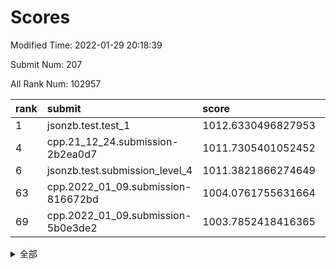 # Scores

Modified Time: 2022-01-29 20:18:39

Submit Num: 207

All Rank Num: 102957

| rank |               submit               |       score        |       sigma        | pk_num |
| :--- | :--------------------------------- | :----------------- | :----------------- | :----- |
| 1    | jsonzb.test.test_1                 | 1012.6330496827953 | 0.7905079628304874 | 1984   |
| 4    | cpp.21_12_24.submission-2b2ea0d7   | 1011.7305401052452 | 0.7857336659657831 | 1983   |
| 6    | jsonzb.test.submission_level_4     | 1011.3821866274649 | 0.7903727305835353 | 1991   |
| 63   | cpp.2022_01_09.submission-816672bd | 1004.0761755631664 | 0.7225575530699261 | 1987   |
| 69   | cpp.2022_01_09.submission-5b0e3de2 | 1003.7852418416365 | 0.7060482479002513 | 1991   |


<details>
<summary>全部</summary>

| rank |                 submit                 |       score        |       sigma        | pk_num |
| :--- | :------------------------------------- | :----------------- | :----------------- | :----- |
| 1    | jsonzb.test.test_1                     | 1012.6330496827953 | 0.7905079628304874 | 1984   |
| 2    | gobigger.level_3.submission_level_3_49 | 1012.1560540906181 | 0.782975585774672  | 1988   |
| 3    | gobigger.level_3.submission_level_3_0  | 1011.7769763307198 | 0.7856745490679321 | 1987   |
| 4    | cpp.21_12_24.submission-2b2ea0d7       | 1011.7305401052452 | 0.7857336659657831 | 1983   |
| 5    | gobigger.level_3.submission_level_3_24 | 1011.7142075905311 | 0.7928439607079532 | 1986   |
| 6    | jsonzb.test.submission_level_4         | 1011.3821866274649 | 0.7903727305835353 | 1991   |
| 7    | gobigger.level_3.submission_level_3_41 | 1011.21552278953   | 0.7614598061290561 | 1987   |
| 8    | gobigger.level_3.submission_level_3_43 | 1011.065954165786  | 0.7644484580837122 | 1990   |
| 9    | gobigger.level_3.submission_level_3_2  | 1011.0246925290905 | 0.7450508687408126 | 1991   |
| 10   | gobigger.level_3.submission_level_3_42 | 1011.0111834890685 | 0.7729692161445295 | 1990   |
| 11   | gobigger.level_3.submission_level_3_8  | 1010.9346434993919 | 0.7840774942239556 | 1984   |
| 12   | gobigger.level_3.submission_level_3_7  | 1010.7845565059936 | 0.784144762061472  | 1987   |
| 13   | gobigger.level_3.submission_level_3_37 | 1010.7396361061624 | 0.7817404395072403 | 1990   |
| 14   | gobigger.level_3.submission_level_3_9  | 1010.66026587063   | 0.7705388275689571 | 1993   |
| 15   | gobigger.level_3.submission_level_3_45 | 1010.5479840281002 | 0.761082604356838  | 1990   |
| 16   | gobigger.level_3.submission_level_3_46 | 1010.5231279078355 | 0.7738261485578747 | 1989   |
| 17   | gobigger.level_3.submission_level_3_10 | 1010.5033357276609 | 0.7550597237800818 | 1991   |
| 18   | gobigger.level_3.submission_level_3_29 | 1010.4764961929046 | 0.7836113317342295 | 1987   |
| 19   | gobigger.level_3.submission_level_3_40 | 1010.4290420482853 | 0.7542353405739686 | 1991   |
| 20   | gobigger.level_3.submission_level_3_35 | 1010.3470553323758 | 0.7596582489462627 | 1993   |
| 21   | gobigger.level_3.submission_level_3_4  | 1010.2873546843465 | 0.7652149537868821 | 1992   |
| 22   | gobigger.level_3.submission_level_3_22 | 1010.2802227417026 | 0.7653568599840807 | 1992   |
| 23   | gobigger.level_3.submission_level_3_18 | 1010.2332938109016 | 0.7523805783267268 | 1992   |
| 24   | gobigger.level_3.submission_level_3_13 | 1010.1793642034404 | 0.7779526342190906 | 1989   |
| 25   | gobigger.level_3.submission_level_3_23 | 1010.0907588310674 | 0.7546202451204412 | 1985   |
| 26   | gobigger.level_3.submission_level_3_12 | 1010.0705285605382 | 0.7506495047997676 | 1989   |
| 27   | gobigger.level_3.submission_level_3_27 | 1010.0589751066882 | 0.7471427334441765 | 1983   |
| 28   | gobigger.level_3.submission_level_3_34 | 1010.0526760560631 | 0.7612485307938577 | 1986   |
| 29   | gobigger.level_3.submission_level_3_26 | 1010.0191324440252 | 0.7776083420202441 | 1987   |
| 30   | gobigger.level_3.submission_level_3_5  | 1009.9709788986697 | 0.774076725384176  | 1992   |
| 31   | gobigger.level_3.submission_level_3_30 | 1009.8775920261621 | 0.7501172088799387 | 1984   |
| 32   | gobigger.level_3.submission_level_3_3  | 1009.8534857325337 | 0.7742204578433073 | 1984   |
| 33   | gobigger.level_3.submission_level_3_6  | 1009.8465607295286 | 0.760114117496155  | 1993   |
| 34   | gobigger.level_3.submission_level_3_48 | 1009.6205614871526 | 0.7365030634861515 | 1991   |
| 35   | gobigger.level_3.submission_level_3_38 | 1009.5973304150128 | 0.7399978365339103 | 1986   |
| 36   | gobigger.level_3.submission_level_3_1  | 1009.5614165334681 | 0.7519106471098908 | 1991   |
| 37   | gobigger.level_3.submission_level_3_44 | 1009.5197169522366 | 0.7323010646861405 | 1993   |
| 38   | gobigger.level_3.submission_level_3_33 | 1009.4927181354929 | 0.7543767196871606 | 1992   |
| 39   | gobigger.level_3.submission_level_3_32 | 1009.4859300860822 | 0.7495768010479515 | 1989   |
| 40   | gobigger.level_3.submission_level_3_39 | 1009.4244461417169 | 0.7669861181162866 | 1992   |
| 41   | gobigger.level_3.submission_level_3_47 | 1009.3975906273513 | 0.7841165600240056 | 1989   |
| 42   | gobigger.level_3.submission_level_3_16 | 1009.3663577584944 | 0.7430940934927247 | 1990   |
| 43   | gobigger.level_3.submission_level_3_20 | 1009.2964640495239 | 0.751822557325075  | 1987   |
| 44   | gobigger.level_3.submission_level_3_21 | 1009.2196809193823 | 0.7521452606675378 | 1993   |
| 45   | gobigger.level_3.submission_level_3_14 | 1009.1898126114728 | 0.7672615268991838 | 1994   |
| 46   | gobigger.level_3.submission_level_3_19 | 1009.1516980143632 | 0.7483146104900855 | 1995   |
| 47   | gobigger.level_3.submission_level_3_31 | 1009.0886915996041 | 0.7582795065242418 | 1990   |
| 48   | gobigger.level_3.submission_level_3_25 | 1008.8983830738305 | 0.7606576734010277 | 1990   |
| 49   | gobigger.level_3.submission_level_3_28 | 1008.8078790222576 | 0.7601579007537689 | 1996   |
| 50   | gobigger.level_3.submission_level_3_11 | 1008.7773765345808 | 0.7393178251698389 | 1990   |
| 51   | gobigger.level_3.submission_level_3_36 | 1008.772089833464  | 0.7347823180958724 | 1991   |
| 52   | gobigger.level_3.submission_level_3_15 | 1008.3224493785442 | 0.7387577231006532 | 1989   |
| 53   | gobigger.level_3.submission_level_3_17 | 1008.217710617161  | 0.7482773784669194 | 1991   |
| 54   | gobigger.level_1.submission_level_1_6  | 1004.8720529234458 | 0.7113605561425179 | 1987   |
| 55   | gobigger.level_1.submission_level_1_15 | 1004.7943943797524 | 0.7106472969414107 | 1989   |
| 56   | gobigger.level_1.submission_level_1_48 | 1004.7854498701485 | 0.7228005126916254 | 1987   |
| 57   | gobigger.level_1.submission_level_1_25 | 1004.6212142985729 | 0.7250194705608801 | 1984   |
| 58   | gobigger.level_1.submission_level_1_20 | 1004.5061447853925 | 0.7258974303271937 | 1989   |
| 59   | gobigger.level_1.submission_level_1_33 | 1004.4857023186942 | 0.7249558722878885 | 1982   |
| 60   | gobigger.level_1.submission_level_1_21 | 1004.4177341323674 | 0.7228227806193683 | 1991   |
| 61   | gobigger.level_1.submission_level_1_46 | 1004.3130260572846 | 0.7274002698099913 | 1988   |
| 62   | gobigger.level_1.submission_level_1_44 | 1004.2482653682347 | 0.7312623101991595 | 1992   |
| 63   | cpp.2022_01_09.submission-816672bd     | 1004.0761755631664 | 0.7225575530699261 | 1987   |
| 64   | gobigger.level_1.submission_level_1_5  | 1003.9076793632586 | 0.7181018469160315 | 1988   |
| 65   | gobigger.level_1.submission_level_1_2  | 1003.8669820901124 | 0.7219579845427749 | 1990   |
| 66   | gobigger.level_1.submission_level_1_35 | 1003.8356147382719 | 0.7134658371569226 | 1990   |
| 67   | gobigger.level_1.submission_level_1_40 | 1003.8101597240984 | 0.7031372230354259 | 1992   |
| 68   | gobigger.level_1.submission_level_1_11 | 1003.7972436894606 | 0.6982008562992564 | 1992   |
| 69   | cpp.2022_01_09.submission-5b0e3de2     | 1003.7852418416365 | 0.7060482479002513 | 1991   |
| 70   | gobigger.level_1.submission_level_1_29 | 1003.7661386530906 | 0.7110925717109586 | 1992   |
| 71   | gobigger.level_1.submission_level_1_1  | 1003.6956921251414 | 0.7116996114892479 | 1989   |
| 72   | gobigger.level_1.submission_level_1_19 | 1003.667577348334  | 0.7222350862449768 | 1989   |
| 73   | gobigger.level_1.submission_level_1_43 | 1003.6483792638588 | 0.7168391942417536 | 1989   |
| 74   | gobigger.level_1.submission_level_1_27 | 1003.6429046265262 | 0.731015870932334  | 1992   |
| 75   | gobigger.level_1.submission_level_1_12 | 1003.5102514166683 | 0.7228078083630056 | 1987   |
| 76   | gobigger.level_1.submission_level_1_14 | 1003.4922922649424 | 0.7181674255625405 | 1991   |
| 77   | gobigger.level_1.submission_level_1_0  | 1003.4689317850225 | 0.7076200958647952 | 1985   |
| 78   | gobigger.level_1.submission_level_1_49 | 1003.3473482668487 | 0.7200733789997167 | 1989   |
| 79   | gobigger.level_1.submission_level_1_36 | 1003.2784579080693 | 0.7137064678912629 | 1988   |
| 80   | gobigger.level_1.submission_level_1_9  | 1003.2767474968025 | 0.7290287117162788 | 1993   |
| 81   | gobigger.level_1.submission_level_1_4  | 1003.2547482523715 | 0.7118260621031203 | 1992   |
| 82   | gobigger.level_1.submission_level_1_38 | 1003.2391444012425 | 0.7170389160376106 | 1990   |
| 83   | gobigger.level_1.submission_level_1_18 | 1003.2357440715239 | 0.7392000629042886 | 1987   |
| 84   | gobigger.level_1.submission_level_1_37 | 1003.2350302328027 | 0.7234981861310369 | 1993   |
| 85   | gobigger.level_1.submission_level_1_28 | 1003.1987848102658 | 0.725128452520787  | 1992   |
| 86   | gobigger.level_1.submission_level_1_42 | 1003.1893055241994 | 0.7162425403971284 | 1992   |
| 87   | gobigger.level_1.submission_level_1_23 | 1002.9062982367493 | 0.708264917752088  | 1983   |
| 88   | gobigger.level_1.submission_level_1_47 | 1002.9015836778137 | 0.7064649978277041 | 1989   |
| 89   | gobigger.level_1.submission_level_1_45 | 1002.8730071119712 | 0.7168158460856106 | 1985   |
| 90   | gobigger.level_1.submission_level_1_26 | 1002.8696676366715 | 0.7226786382868493 | 1986   |
| 91   | gobigger.level_1.submission_level_1_24 | 1002.813591567084  | 0.7065079364757274 | 1993   |
| 92   | gobigger.level_1.submission_level_1_34 | 1002.7814083285157 | 0.716936554420052  | 1985   |
| 93   | gobigger.level_1.submission_level_1_22 | 1002.6575189579264 | 0.7129925290864738 | 1991   |
| 94   | gobigger.level_1.submission_level_1_41 | 1002.6548804203728 | 0.7073962264511865 | 1989   |
| 95   | gobigger.level_1.submission_level_1_17 | 1002.5189613615967 | 0.7160860572478042 | 1988   |
| 96   | gobigger.level_1.submission_level_1_16 | 1002.3801519802348 | 0.7073072543514106 | 1996   |
| 97   | gobigger.level_1.submission_level_1_13 | 1002.372798116957  | 0.7033594043669079 | 1990   |
| 98   | gobigger.level_1.submission_level_1_30 | 1002.3641818202763 | 0.7187058905665448 | 1990   |
| 99   | gobigger.level_1.submission_level_1_39 | 1002.3552834725025 | 0.7158584716610658 | 1994   |
| 100  | gobigger.level_1.submission_level_1_7  | 1002.3189394416942 | 0.7117132573023803 | 1989   |
| 101  | gobigger.level_1.submission_level_1_32 | 1002.2959471967541 | 0.7090062296388421 | 1986   |
| 102  | gobigger.level_1.submission_level_1_10 | 1001.8566959592831 | 0.7186312794037755 | 1986   |
| 103  | gobigger.level_1.submission_level_1_8  | 1001.8506345851245 | 0.7092852146188153 | 1993   |
| 104  | gobigger.level_1.submission_level_1_3  | 1001.6372691217571 | 0.6998912885533166 | 1992   |
| 105  | gobigger.level_1.submission_level_1_31 | 1000.6353394085879 | 0.7233669553600186 | 1990   |
| 106  | gobigger.random.submission_random_29   | 997.4905830353845  | 0.7050659168049863 | 1992   |
| 107  | gobigger.random.submission_random_49   | 997.3232267530583  | 0.7066517520649898 | 1994   |
| 108  | gobigger.random.submission_random_34   | 997.1965768140269  | 0.7141023658902467 | 1986   |
| 109  | gobigger.random.submission_random_19   | 996.9850546671514  | 0.7118361054684456 | 1991   |
| 110  | gobigger.random.submission_random_35   | 996.9248997160703  | 0.7069162313254267 | 1992   |
| 111  | gobigger.random.submission_random_38   | 996.9153760055644  | 0.7128758236531457 | 1989   |
| 112  | gobigger.random.submission_random_15   | 996.757009428332   | 0.7055249178532301 | 1994   |
| 113  | gobigger.random.submission_random_31   | 996.6415771540684  | 0.711962849480817  | 1995   |
| 114  | gobigger.random.submission_random_16   | 996.5463937126246  | 0.7121924833537436 | 1990   |
| 115  | gobigger.random.submission_random_44   | 996.411436934004   | 0.7108123178432403 | 1992   |
| 116  | gobigger.random.submission_random_18   | 996.4064583025255  | 0.7177304416669045 | 1983   |
| 117  | gobigger.random.submission_random_10   | 996.39439834657    | 0.7182169108870193 | 1992   |
| 118  | gobigger.random.submission_random_33   | 996.3883932266901  | 0.7082392888028289 | 1994   |
| 119  | gobigger.random.submission_random_30   | 996.3737104408825  | 0.7070239229884878 | 1988   |
| 120  | gobigger.random.submission_random_43   | 996.3658974220804  | 0.7098442781528546 | 1987   |
| 121  | gobigger.random.submission_random_4    | 996.3297746153733  | 0.7057284673797627 | 1988   |
| 122  | gobigger.random.submission_random_22   | 996.322306854675   | 0.7102206921707797 | 1992   |
| 123  | gobigger.random.submission_random_39   | 996.2787629976608  | 0.7033882561240478 | 1988   |
| 124  | gobigger.random.submission_random_45   | 996.2209801537196  | 0.6990338040259535 | 1993   |
| 125  | gobigger.random.submission_random_48   | 996.2052713045166  | 0.7084262818713507 | 1986   |
| 126  | gobigger.random.submission_random_5    | 996.2010007262502  | 0.7092305313653775 | 1989   |
| 127  | gobigger.random.submission_random_6    | 996.1841659062817  | 0.7141471997262177 | 1985   |
| 128  | gobigger.random.submission_random_47   | 996.1601447693736  | 0.7070399712174559 | 1993   |
| 129  | gobigger.random.submission_random_3    | 996.1542606870289  | 0.700253264185173  | 1991   |
| 130  | gobigger.random.submission_random_36   | 996.1007584145248  | 0.7133682331199276 | 1988   |
| 131  | gobigger.random.submission_random_11   | 996.0978502632798  | 0.7235016397709634 | 1988   |
| 132  | gobigger.random.submission_random_0    | 995.9220192543363  | 0.7162068307767145 | 1990   |
| 133  | gobigger.random.submission_random_40   | 995.8897265113775  | 0.7112686397061575 | 1988   |
| 134  | gobigger.random.submission_random_46   | 995.8061489884517  | 0.7006403762299827 | 1986   |
| 135  | gobigger.random.submission_random_25   | 995.6046804845653  | 0.7158255097559403 | 1988   |
| 136  | gobigger.random.submission_random_14   | 995.5796584164119  | 0.7123949565694645 | 1989   |
| 137  | gobigger.random.submission_random_32   | 995.5396215661771  | 0.7233641636782304 | 1990   |
| 138  | gobigger.random.submission_random_21   | 995.5322643897174  | 0.7161404488441054 | 1987   |
| 139  | gobigger.random.submission_random_24   | 995.5186871528714  | 0.7014384199611405 | 1991   |
| 140  | gobigger.random.submission_random_41   | 995.4727385242779  | 0.7237604040348443 | 1987   |
| 141  | gobigger.random.submission_random_1    | 995.4219646466316  | 0.7203254048285038 | 1990   |
| 142  | gobigger.random.submission_random_7    | 995.3937516558749  | 0.7144548685567667 | 1992   |
| 143  | gobigger.random.submission_random_28   | 995.3843208231762  | 0.7041706724899393 | 1994   |
| 144  | gobigger.random.submission_random_12   | 995.3254903124666  | 0.7161099183863566 | 1994   |
| 145  | gobigger.random.submission_random_9    | 995.2671898236008  | 0.7135987371239413 | 1990   |
| 146  | gobigger.random.submission_random_20   | 995.2336405898475  | 0.7150079493473778 | 1989   |
| 147  | gobigger.random.submission_random_2    | 995.222761702982   | 0.7076589437566565 | 1989   |
| 148  | gobigger.random.submission_random_27   | 995.2099183590293  | 0.7023254139346881 | 1990   |
| 149  | gobigger.random.submission_random_23   | 995.1954452458455  | 0.7160324331098634 | 1995   |
| 150  | gobigger.random.submission_random_37   | 995.1454325442992  | 0.6981631992615677 | 1993   |
| 151  | gobigger.random.submission_random_42   | 995.0874515389359  | 0.7145849982759269 | 1988   |
| 152  | gobigger.random.submission_random_17   | 994.9924042305247  | 0.7127088469564045 | 1984   |
| 153  | gobigger.random.submission_random_26   | 994.9425675035976  | 0.7098060793116137 | 1989   |
| 154  | gobigger.random.submission_random_8    | 994.5796937396027  | 0.7214322424294873 | 1989   |
| 155  | gobigger.random.submission_random_13   | 994.2434906134644  | 0.7388729086055372 | 1984   |
| 156  | gobigger.level_2.submission_level_2_19 | 993.6638377557731  | 0.7181754253536308 | 1988   |
| 157  | gobigger.level_2.submission_level_2_40 | 993.6611697490856  | 0.7523053274179429 | 1988   |
| 158  | gobigger.level_2.submission_level_2_9  | 993.4749299599756  | 0.7172558844956872 | 1985   |
| 159  | gobigger.level_2.submission_level_2_36 | 993.3475867913216  | 0.7350680962868079 | 1992   |
| 160  | gobigger.level_2.submission_level_2_29 | 993.2218291833431  | 0.755927776281867  | 1992   |
| 161  | gobigger.level_2.submission_level_2_46 | 993.2099235254609  | 0.7313282226347886 | 1988   |
| 162  | gobigger.level_2.submission_level_2_37 | 993.1749888292946  | 0.7306731972955257 | 1989   |
| 163  | gobigger.level_2.submission_level_2_0  | 993.0947633087135  | 0.7367262529409816 | 1992   |
| 164  | gobigger.level_2.submission_level_2_12 | 993.0249136204726  | 0.7307040703379256 | 1984   |
| 165  | gobigger.level_2.submission_level_2_15 | 992.7603171354683  | 0.7338595313060439 | 1989   |
| 166  | gobigger.level_2.submission_level_2_4  | 992.7484219356234  | 0.7415920095923683 | 1990   |
| 167  | gobigger.level_2.submission_level_2_24 | 992.6276274294177  | 0.7469498089404951 | 1990   |
| 168  | gobigger.level_2.submission_level_2_25 | 992.5631341892341  | 0.7479740359818571 | 1986   |
| 169  | gobigger.level_2.submission_level_2_30 | 992.5340414577637  | 0.7291810754456417 | 1993   |
| 170  | gobigger.level_2.submission_level_2_27 | 992.4874802772828  | 0.7415767676510875 | 1991   |
| 171  | gobigger.level_2.submission_level_2_10 | 992.465679415874   | 0.7493487522212127 | 1989   |
| 172  | gobigger.level_2.submission_level_2_23 | 992.3688736548614  | 0.7347799231603819 | 1991   |
| 173  | gobigger.level_2.submission_level_2_44 | 992.2571108613819  | 0.7716031097275431 | 1987   |
| 174  | gobigger.level_2.submission_level_2_42 | 992.1615388179306  | 0.7319027034396015 | 1994   |
| 175  | gobigger.level_2.submission_level_2_18 | 992.1604888572429  | 0.7482818425420947 | 1980   |
| 176  | gobigger.level_2.submission_level_2_14 | 992.1345321682358  | 0.7433406117341622 | 1994   |
| 177  | gobigger.level_2.submission_level_2_11 | 992.1260442750286  | 0.7382808603843964 | 1989   |
| 178  | gobigger.level_2.submission_level_2_5  | 992.1104967453665  | 0.7262610029971056 | 1993   |
| 179  | gobigger.level_2.submission_level_2_33 | 992.0956563540112  | 0.7425086473482814 | 1993   |
| 180  | gobigger.level_2.submission_level_2_13 | 992.0698584465799  | 0.7415775205241414 | 1996   |
| 181  | gobigger.level_2.submission_level_2_3  | 992.0674308940959  | 0.7532222994001043 | 1988   |
| 182  | gobigger.level_2.submission_level_2_39 | 992.0522541334512  | 0.7449858431129072 | 1994   |
| 183  | gobigger.level_2.submission_level_2_17 | 992.04138221739    | 0.7251024774939105 | 1992   |
| 184  | gobigger.level_2.submission_level_2_8  | 992.0254158931181  | 0.7464000982845752 | 1988   |
| 185  | gobigger.level_2.submission_level_2_48 | 992.0001459035125  | 0.736569763523864  | 1982   |
| 186  | gobigger.level_2.submission_level_2_38 | 991.8734227173696  | 0.7402173583184427 | 1987   |
| 187  | gobigger.level_2.submission_level_2_21 | 991.8078138259259  | 0.7536644987228036 | 1991   |
| 188  | gobigger.level_2.submission_level_2_26 | 991.6616405374203  | 0.7419138446837381 | 1993   |
| 189  | gobigger.level_2.submission_level_2_22 | 991.5988409863764  | 0.7596483246284208 | 1994   |
| 190  | gobigger.level_2.submission_level_2_6  | 991.5098207377794  | 0.7688060913911816 | 1993   |
| 191  | gobigger.level_2.submission_level_2_43 | 991.5075964588689  | 0.7776158217331394 | 1988   |
| 192  | gobigger.level_2.submission_level_2_1  | 991.4390069177497  | 0.7315963657663866 | 1992   |
| 193  | gobigger.level_2.submission_level_2_31 | 991.2149355503426  | 0.7506222109207823 | 1990   |
| 194  | gobigger.level_2.submission_level_2_41 | 991.1299998728296  | 0.747613730182857  | 1989   |
| 195  | gobigger.level_2.submission_level_2_32 | 990.9886931267873  | 0.7647339662584469 | 1988   |
| 196  | gobigger.level_2.submission_level_2_20 | 990.984374219103   | 0.7374312548114017 | 1983   |
| 197  | gobigger.level_2.submission_level_2_45 | 990.9181862442977  | 0.737229101539321  | 1994   |
| 198  | gobigger.level_2.submission_level_2_47 | 990.8669187844768  | 0.7510505896053808 | 1987   |
| 199  | gobigger.level_2.submission_level_2_49 | 990.8024783256043  | 0.764333279406795  | 1983   |
| 200  | gobigger.level_2.submission_level_2_28 | 990.7876014697048  | 0.7578464769943909 | 1986   |
| 201  | gobigger.level_2.submission_level_2_2  | 990.6900239770489  | 0.76527974640978   | 1994   |
| 202  | gobigger.level_2.submission_level_2_16 | 990.600784409546   | 0.7576025626912948 | 1985   |
| 203  | gobigger.level_2.submission_level_2_7  | 990.1798897091105  | 0.7587695433530531 | 1993   |
| 204  | gobigger.level_2.submission_level_2_35 | 990.0555053852787  | 0.7528555797920006 | 1989   |
| 205  | gobigger.level_2.submission_level_2_34 | 989.8684425982633  | 0.8001978780524486 | 1993   |
| 206  | gobigger.none.submission_none_1        | 976.5078282926247  | 1.3591674430072707 | 1991   |
| 207  | gobigger.none.submission_none_0        | 975.8912830498575  | 1.5358869811339275 | 1992   |

</details>